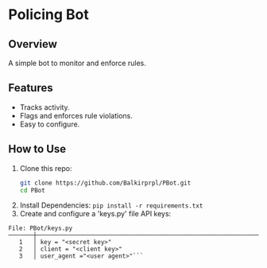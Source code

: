 # Policing Bot

## Overview
A simple bot to monitor and enforce rules.

## Features
- Tracks activity.
- Flags and enforces rule violations.
- Easy to configure.

## How to Use
1. Clone this repo:
   ```bash
   git clone https://github.com/Balkirprpl/PBot.git
   cd PBot
2. Install Dependencies:
  ```pip install -r requirements.txt```
3. Create and configure a 'keys.py' file API keys:
``` 
File: PBot/keys.py
───────┼────────────────────────────────────────────────────────────────────────
   1   │ key = "<secret key>"
   2   │ client = "<client key>"
   3   │ user_agent ="<user agent>"```
